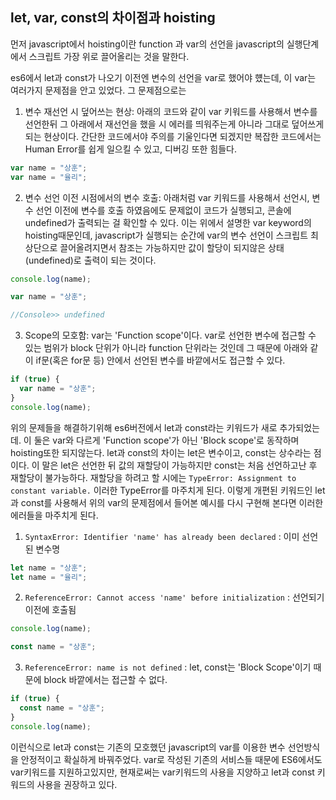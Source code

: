 ## let, var, const의 차이점과 hoisting

먼저 javascript에서 hoisting이란 function 과 var의 선언을 javascript의 실행단계에서 스크립트 가장 위로 끌어올리는 것을 말한다.

es6에서 let과 const가 나오기 이전엔 변수의 선언을 var로 했어야 헀는데, 이 var는 여러가지 문제점을 안고 있었다.
그 문제점으로는

1. 변수 재선언 시 덮어쓰는 현상: 아래의 코드와 같이 var 키워드를 사용해서 변수를 선언한뒤 그 아래에서 재선언을 했을 시 에러를 띄워주는게 아니라 그대로 덮어쓰게되는 현상이다. 간단한 코드에서야 주의를 기울인다면 되겠지만 복잡한 코드에서는 Human Error를 쉽게 일으킬 수 있고, 디버깅 또한 힘들다.

```js
var name = "상훈";
var name = "율리";
```

2. 변수 선언 이전 시점에서의 변수 호출: 아래처럼 var 키워드를 사용해서 선언시, 변수 선언 이전에 변수를 호출 하였음에도 문제없이 코드가 실행되고, 콘솔에 undefined가 출력되는 걸 확인할 수 있다. 이는 위에서 설명한 var keyword의 hoisting때문인데, javascript가 실행되는 순간에 var의 변수 선언이 스크립트 최상단으로 끌어올려지면서 참조는 가능하지만 값이 할당이 되지않은 상태(undefined)로 출력이 되는 것이다.

```js
console.log(name);

var name = "상훈";

//Console>> undefined
```

3. Scope의 모호함: var는 'Function scope'이다. var로 선언한 변수에 접근할 수 있는 범위가 block 단위가 아니라 function 단위라는 것인데 그 때문에 아래와 같이 if문(혹은 for문 등) 안에서 선언된 변수를 바깥에서도 접근할 수 있다.

```js
if (true) {
  var name = "상훈";
}
console.log(name);
```

위의 문제들을 해결하기위해 es6버전에서 let과 const라는 키워드가 새로 추가되었는데.
이 둘은 var와 다르게 'Function scope'가 아닌 'Block scope'로 동작하며 hoisting또한 되지않는다.
let과 const의 차이는 let은 변수이고, const는 상수라는 점이다.
이 말은 let은 선언한 뒤 값의 재할당이 가능하지만 const는 처음 선언하고난 후 재할당이 불가능하다.
재할당을 하려고 할 시에는 `TypeError: Assignment to constant variable.` 이러한 TypeError를 마주치게 된다.
이렇게 개편된 키워드인 let과 const를 사용해서 위의 var의 문제점에서 들어본 예시를 다시 구현해 본다면 이러한 에러들을 마주치게 된다.

1. `SyntaxError: Identifier 'name' has already been declared` : 이미 선언된 변수명

```js
let name = "상훈";
let name = "율리";
```

2. `ReferenceError: Cannot access 'name' before initialization` : 선언되기 이전에 호출됨

```js
console.log(name);

const name = "상훈";
```

3. `ReferenceError: name is not defined` : let, const는 'Block Scope'이기 때문에 block 바깥에서는 접근할 수 없다.

```js
if (true) {
  const name = "상훈";
}
console.log(name);
```

이런식으로 let과 const는 기존의 모호했던 javascript의 var를 이용한 변수 선언방식을 안정적이고 확실하게 바꿔주었다.
var로 작성된 기존의 서비스들 때문에 ES6에서도 var키워드를 지원하고있지만,
현재로써는 var키워드의 사용을 지양하고 let과 const 키워드의 사용을 권장하고 있다.
